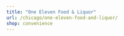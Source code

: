 ```yaml
---
title: "One Eleven Food & Liquor"
url: /chicago/one-eleven-food-and-liquor/
shop: convenience
---
```

